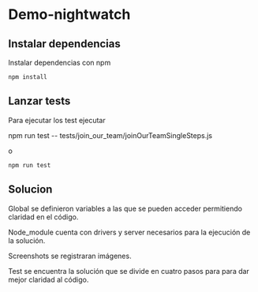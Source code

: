 # Demo-nightwatch

## Instalar dependencias

Instalar dependencias con npm

```
npm install
```

## Lanzar tests

Para ejecutar los test ejecutar

npm run test -- tests/join_our_team/joinOurTeamSingleSteps.js

o

```
npm run test
```
## Solucion
Global 
se definieron variables a las que se pueden acceder permitiendo claridad en el código.

Node_module
cuenta con drivers y server necesarios para la ejecución de la solución.

Screenshots
se registraran imágenes.

Test 
se encuentra la solución que se divide en cuatro pasos para para dar mejor claridad al código.
